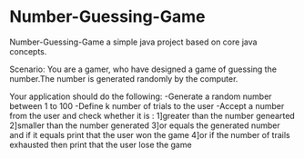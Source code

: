 # Number-Guessing-Game

Number-Guessing-Game a simple java project based on core java concepts.

Scenario: You are a gamer, who have designed a game of guessing the number.The number is generated randomly by the computer.

Your application should do the following: -Generate a random number between 1 to 100 -Define k number of trials to the user -Accept a number from the user and check whether it is : 1]greater than the number genearted 2]smaller than the number generated 3]or equals the generated number and if it equals print that the user won the game 4]or if the number of trails exhausted then print that the user lose the game
